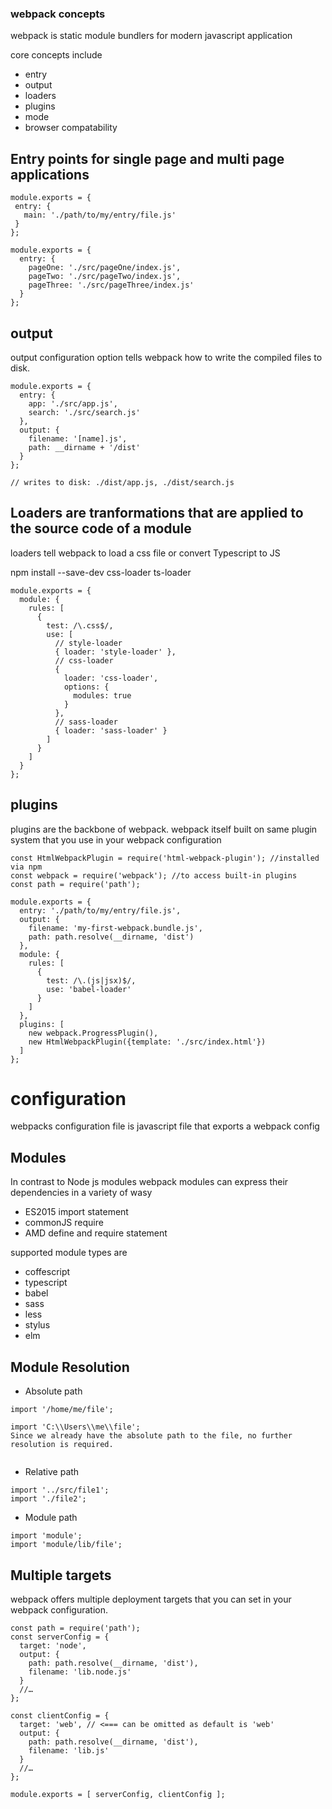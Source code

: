 ### webpack concepts

webpack is static module bundlers for modern javascript application

core concepts include

- entry
- output
- loaders
- plugins
- mode
- browser compatability

## Entry points for single page and multi page applications

```
module.exports = {
 entry: {
   main: './path/to/my/entry/file.js'
 }
};
```

```
module.exports = {
  entry: {
    pageOne: './src/pageOne/index.js',
    pageTwo: './src/pageTwo/index.js',
    pageThree: './src/pageThree/index.js'
  }
};
```

## output

output configuration option tells webpack how to write the compiled files to disk.

```
module.exports = {
  entry: {
    app: './src/app.js',
    search: './src/search.js'
  },
  output: {
    filename: '[name].js',
    path: __dirname + '/dist'
  }
};

// writes to disk: ./dist/app.js, ./dist/search.js
```

## Loaders are tranformations that are applied to the source code of a module

loaders tell webpack to load a css file or convert Typescript to JS

npm install --save-dev css-loader ts-loader

```
module.exports = {
  module: {
    rules: [
      {
        test: /\.css$/,
        use: [
          // style-loader
          { loader: 'style-loader' },
          // css-loader
          {
            loader: 'css-loader',
            options: {
              modules: true
            }
          },
          // sass-loader
          { loader: 'sass-loader' }
        ]
      }
    ]
  }
};

```

## plugins

plugins are the backbone of webpack. webpack itself built on same plugin system that you use in your webpack configuration

```
const HtmlWebpackPlugin = require('html-webpack-plugin'); //installed via npm
const webpack = require('webpack'); //to access built-in plugins
const path = require('path');

module.exports = {
  entry: './path/to/my/entry/file.js',
  output: {
    filename: 'my-first-webpack.bundle.js',
    path: path.resolve(__dirname, 'dist')
  },
  module: {
    rules: [
      {
        test: /\.(js|jsx)$/,
        use: 'babel-loader'
      }
    ]
  },
  plugins: [
    new webpack.ProgressPlugin(),
    new HtmlWebpackPlugin({template: './src/index.html'})
  ]
};

```

# configuration

webpacks configuration file is javascript file that exports a webpack config

## Modules

In contrast to Node js modules webpack modules can express their dependencies in a variety of wasy

- ES2015 import statement
- commonJS require
- AMD define and require statement

supported module types are

- coffescript
- typescript
- babel
- sass
- less
- stylus
- elm

## Module Resolution

- Absolute path

```
import '/home/me/file';

import 'C:\\Users\\me\\file';
Since we already have the absolute path to the file, no further resolution is required.


```

- Relative path

```
import '../src/file1';
import './file2';
```

- Module path

```
import 'module';
import 'module/lib/file';
```

## Multiple targets

webpack offers multiple deployment targets that you can set in your webpack configuration.

```
const path = require('path');
const serverConfig = {
  target: 'node',
  output: {
    path: path.resolve(__dirname, 'dist'),
    filename: 'lib.node.js'
  }
  //…
};

const clientConfig = {
  target: 'web', // <=== can be omitted as default is 'web'
  output: {
    path: path.resolve(__dirname, 'dist'),
    filename: 'lib.js'
  }
  //…
};

module.exports = [ serverConfig, clientConfig ];
```
